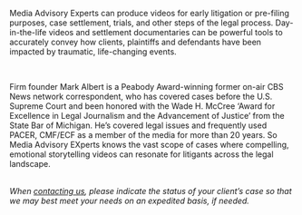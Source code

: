 <p>
            <span class="font-[Poppins] font-bold"> Media Advisory <span class="text-blue"> Experts</span></span> can produce videos for early litigation or pre-filing purposes,
            case settlement, trials, and other steps of the legal process.
            Day-in-the-life videos and settlement documentaries can be powerful
            tools to accurately convey how clients, plaintiffs and defendants
            have been impacted by traumatic, life-changing events.</p>
             <br/>
             <p> Firm founder
            Mark Albert is a Peabody Award-winning former on-air CBS News
            network correspondent, who has covered cases before the U.S. Supreme
            Court and been honored with the Wade H. McCree ‘Award for Excellence
            in Legal Journalism and the Advancement of Justice’ from the State
            Bar of Michigan. He’s covered legal issues and frequently used
            PACER, CMF/ECF as a member of the media for more than 20 years. So
            Media Advisory EXperts knows the vast scope of cases where
            compelling, emotional storytelling videos can resonate for litigants
            across the legal landscape.
          </p>
          <br /> 
          <i class="lg:text-xl">
            When <a href="/Contact#send-message" class="text-[#0000ff]">contacting us</a>, please indicate the status of your client’s case so that we may best meet your needs on an expedited basis, if needed.
          </i>
